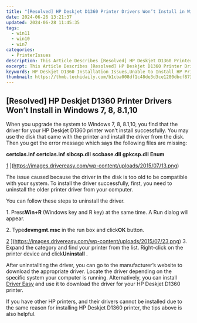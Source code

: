 ```yaml
---
title: "[Resolved] HP Deskjet D1360 Printer Drivers Won’t Install in Windows 7, 8, 8.1,10"
date: 2024-06-26 13:21:37
updated: 2024-06-28 11:45:35
tags:
  - win11
  - win10
  - win7
categories:
  - PrinterIssues
description: This Article Describes [Resolved] HP Deskjet D1360 Printer Drivers Won’t Install in Windows 7, 8, 8.1,10
excerpt: This Article Describes [Resolved] HP Deskjet D1360 Printer Drivers Won’t Install in Windows 7, 8, 8.1,10
keywords: HP Deskjet D1360 Installation Issues,Unable to Install HP Printer Drivers on Windows 7/8/8.1/10,Fixing HP Printer Driver Installation Error in Windows OS,Installing HP Printer Software and Drivers for Desktops,How to Resolve HP D1360 Printer Driver Problems on Windows,Troubleshooting Failed HP Deskjet D1360 Driver Installation,Successful HP Deskjet D1360 Driver Install in Different Windows Versions
thumbnail: https://thmb.techidaily.com/b1cba008df1c48de3d3ce1280dbcf873e7a62b2d4e310b5139d32185695685f2.jpg
---
```


## [Resolved] HP Deskjet D1360 Printer Drivers Won’t Install in Windows 7, 8, 8.1,10

 When you upgrade the system to Windows 7, 8, 8.1,10, you find that the driver for your HP Deskjet D1360 printer won’t install successfully. You may use the disk that came with the printer and install the driver from the disk. Then you get the error message which says the following files are missing:

 **certclas.inf**
 **certclas.inf**
 **slbcsp.dll**
 **sccbase.dll**
 **gpkcsp.dll**
 **Enum**

 [1](https://images.drivereasy.com/wp-content/uploads/2015/07/13-300x179.png) ](https://images.drivereasy.com/wp-content/uploads/2015/07/13.png)

  The issue caused because the driver in the disk is too old to be compatible with your system. To install the driver successfully, first, you need to uninstall the older printer driver from your computer.

 You can follow these steps to uninstall the driver.

  1\. Press**Win+R** (Windows key and R key) at the same time. A Run dialog will appear.

 2\. Type**devmgmt.msc** in the run box and click**OK** button.

 [2](https://images.drivereasy.com/wp-content/uploads/2015/07/23-300x165.png) ](https://images.drivereasy.com/wp-content/uploads/2015/07/23.png)
 3\. Expand the category and find your printer from the list. Right-click on the printer device and click**Uninstall** .

  After uninstallting the driver, you can go to the manufacturer’s website to download the appropriate driver. Locate the driver depending on the specific system your computer is running. Alternatively, you can install [Driver Easy](https://tools.techidaily.com/drivereasy/download/) and use it to download the driver for your HP Deskjet D1360 printer.

  If you have other HP printers, and their drivers cannot be installed due to the same reason for installing HP Deskjet D1360 printer, the tips above is also helpful.

<ins class="adsbygoogle"
     style="display:block"
     data-ad-format="autorelaxed"
     data-ad-client="ca-pub-7571918770474297"
     data-ad-slot="1223367746"></ins>



<ins class="adsbygoogle"
     style="display:block"
     data-ad-client="ca-pub-7571918770474297"
     data-ad-slot="8358498916"
     data-ad-format="auto"
     data-full-width-responsive="true"></ins>
